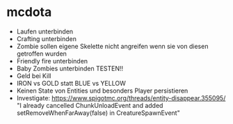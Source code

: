 # mcdota

- Laufen unterbinden
- Crafting unterbinden
- Zombie sollen eigene Skelette nicht angreifen wenn sie von diesen getroffen wurden
- Friendly fire unterbinden
- Baby Zombies unterbinden        TESTEN!!
- Geld bei Kill
- IRON vs GOLD statt BLUE vs YELLOW
- Keinen State von Entities und besonders Player persistieren
- Investigate:
  https://www.spigotmc.org/threads/entity-disappear.355095/
  "I already cancelled ChunkUnloadEvent and added setRemoveWhenFarAway(false) in CreatureSpawnEvent"